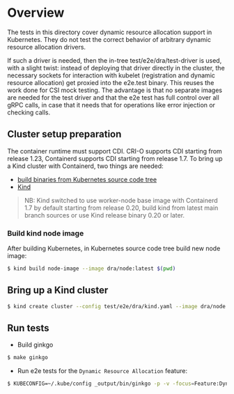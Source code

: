 # Overview

The tests in this directory cover dynamic resource allocation support in
Kubernetes. They do not test the correct behavior of arbitrary dynamic resource
allocation drivers.

If such a driver is needed, then the in-tree test/e2e/dra/test-driver is used,
with a slight twist: instead of deploying that driver directly in the cluster,
the necessary sockets for interaction with kubelet (registration and dynamic
resource allocation) get proxied into the e2e.test binary. This reuses the work
done for CSI mock testing. The advantage is that no separate images are needed
for the test driver and that the e2e test has full control over all gRPC calls,
in case that it needs that for operations like error injection or checking
calls.

## Cluster setup preparation

The container runtime must support CDI. CRI-O supports CDI starting from release 1.23,
Containerd supports CDI starting from release 1.7. To bring up a Kind cluster with Containerd,
two things are needed:
- [build binaries from Kubernetes source code tree](https://github.com/kubernetes/community/blob/master/contributors/devel/development.md#building-kubernetes)
- [Kind](https://github.com/kubernetes-sigs/kind)

> NB: Kind switched to use worker-node base image with Containerd 1.7 by default starting from
release 0.20, build kind from latest main branch sources or use Kind release binary 0.20 or later.

### Build kind node image

After building Kubernetes, in Kubernetes source code tree build new node image:
```bash
$ kind build node-image --image dra/node:latest $(pwd)
```

## Bring up a Kind cluster
```bash
$ kind create cluster --config test/e2e/dra/kind.yaml --image dra/node:latest
```


## Run tests

- Build ginkgo

```bash
$ make ginkgo
```

- Run e2e tests for the `Dynamic Resource Allocation` feature:

```bash
$ KUBECONFIG=~/.kube/config _output/bin/ginkgo -p -v -focus=Feature:DynamicResourceAllocation ./test/e2e
```
